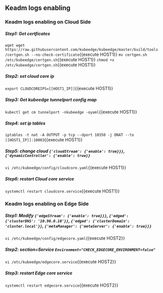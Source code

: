 ## Keadm logs enabling

### Keadm logs enabling on Cloud Side
##### Step1: Get certficates
`wget wget https://raw.githubusercontent.com/kubeedge/kubeedge/master/build/tools/certgen.sh --no-check-certificate`{{execute HOST1}}
`mv certgen.sh /etc/kubeedge/certgen.sh`{{execute HOST1}}
`chmod +x /etc/kubeedge/certgen.sh`{{execute HOST1}}


##### Step2: set cloud core ip

`export CLOUDCOREIPS=[[HOST1_IP]]`{{execute HOST1}}

##### Step3: Get kubeedge tunnelport config map

`kubectl get cm tunnelport -nkubeedge -oyaml`{{execute HOST1}}

##### Step4: set ip tables

`iptables -t nat -A OUTPUT -p tcp --dport 10350 -j DNAT --to [[HOST1_IP]]:10003`{{execute HOST1}}

##### Step5: change cloud `{'cloudStream': {'enable': true}}}`, `{'dynamicController': {'enable': true}}`

`vi /etc/kubeedge/config/cloudcore.yaml`{{execute HOST1}}

##### Step6: restart Cloud core service

`systemctl restart cloudcore.service`{{execute HOST1}}



### Keadm logs enabling on Edge Side
##### Step1: Modify `{'edgeStream': {'enable': true}}}`, `{'edged': {'clusterDNS': '10.96.0.10'}}`,  `{'edged': {'clusterDomain': 'cluster.local'}}`, `{'metaManager': {'metaServer': {'enable': true}}}`

`vi /etc/kubeedge/config/edgecore.yaml`{{execute HOST2}}


##### Step2: section=Service `Environment="CHECK_EDGECORE_ENVIRONMENT=false"`

`vi /etc/kubeedge/edgecore.service`{{execute HOST2}}


##### Step3: restart Edge core service

`systemctl restart edgecore.service`{{execute HOST2}}